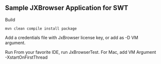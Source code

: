 ## Sample JXBrowser Application for SWT
Build
```
mvn clean compile install package
```

Add a credentials file with JxBrowser license key, or add as -D VM argument.

Run
From your favorite IDE, run JxBrowserTest. For Mac, add VM Argument -XstartOnFirstThread



